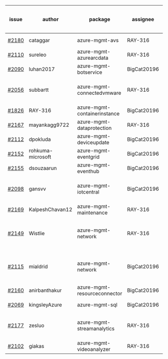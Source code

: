 | issue | author | package | assignee | bot advice | created date of issue | delay from created date |
| ------ | ------ | ------ | ------ | ------ | ------ | :-----: |
| [#2180](https://github.com/Azure/sdk-release-request/issues/2180) | cataggar | azure-mgmt-avs | RAY-316 |   | 2021-10-26 | 0 |
| [#2110](https://github.com/Azure/sdk-release-request/issues/2110) | sureleo | azure-mgmt-azurearcdata | RAY-316 |   | 2021-10-13 | 13 |
| [#2090](https://github.com/Azure/sdk-release-request/issues/2090) | luhan2017 | azure-mgmt-botservice | BigCat20196 |   | 2021-10-09 | 18 |
| [#2056](https://github.com/Azure/sdk-release-request/issues/2056) | subbartt | azure-mgmt-connectedvmware | RAY-316 | delay for a long time and better to handle now. | 2021-10-02 | 24 |
| [#1826](https://github.com/Azure/sdk-release-request/issues/1826) | RAY-316 | azure-mgmt-containerinstance | BigCat20196 | base branch attention!    | 2021-08-03 | 85 |
| [#2167](https://github.com/Azure/sdk-release-request/issues/2167) | mayankagg9722 | azure-mgmt-dataprotection | RAY-316 |   | 2021-10-25 | 2 |
| [#2112](https://github.com/Azure/sdk-release-request/issues/2112) | dpokluda | azure-mgmt-deviceupdate | BigCat20196 |   | 2021-10-13 | 13 |
| [#2152](https://github.com/Azure/sdk-release-request/issues/2152) | rohkuma-microsoft | azure-mgmt-eventgrid | BigCat20196 |   | 2021-10-21 | 6 |
| [#2155](https://github.com/Azure/sdk-release-request/issues/2155) | dsouzaarun | azure-mgmt-eventhub | BigCat20196 |   | 2021-10-21 | 5 |
| [#2098](https://github.com/Azure/sdk-release-request/issues/2098) | gansvv | azure-mgmt-iotcentral | BigCat20196 | delay for a long time and better to handle now. | 2021-10-12 | 14 |
| [#2169](https://github.com/Azure/sdk-release-request/issues/2169) | KalpeshChavan12 | azure-mgmt-maintenance | RAY-316 |   | 2021-10-25 | 1 |
| [#2149](https://github.com/Azure/sdk-release-request/issues/2149) | Wistlie | azure-mgmt-network | RAY-316 | Warning:There is duplicated issue for azure-mgmt-network.   | 2021-10-21 | 6 |
| [#2115](https://github.com/Azure/sdk-release-request/issues/2115) | mialdrid | azure-mgmt-network | BigCat20196 | Warning:There is duplicated issue for azure-mgmt-network.   | 2021-10-14 | 12 |
| [#2160](https://github.com/Azure/sdk-release-request/issues/2160) | anirbanthakur | azure-mgmt-resourceconnector | BigCat20196 |   | 2021-10-22 | 4 |
| [#2069](https://github.com/Azure/sdk-release-request/issues/2069) | kingsleyAzure | azure-mgmt-sql | BigCat20196 |   | 2021-10-05 | 21 |
| [#2177](https://github.com/Azure/sdk-release-request/issues/2177) | zesluo | azure-mgmt-streamanalytics | RAY-316 | new issue and better to confirm quickly. | 2021-10-26 | 0 |
| [#2102](https://github.com/Azure/sdk-release-request/issues/2102) | giakas | azure-mgmt-videoanalyzer | RAY-316 |   | 2021-10-13 | 14 |
